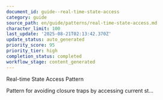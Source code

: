 ```yaml
---
document_id: guide--real-time-state-access
category: guide
source_path: en/guide/patterns/real-time-state-access.md
character_limit: 100
last_update: '2025-08-21T02:13:42.370Z'
update_status: auto_generated
priority_score: 95
priority_tier: high
completion_status: completed
workflow_stage: content_generated
---
```

Real-time State Access Pattern

Pattern for avoiding closure traps by accessing current st...
